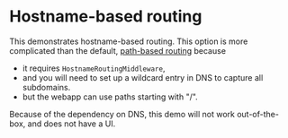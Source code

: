 # Hostname-based routing

This demonstrates hostname-based routing. This option is more complicated than
the default, [path-based routing](../demo_path_routing_no_auth) because

- it requires `HostnameRoutingMiddleware`,
- and you will need to set up a wildcard entry in DNS to capture all subdomains.
- but the webapp can use paths starting with "/".

Because of the dependency on DNS, this demo will not work out-of-the-box,
and does not have a UI.